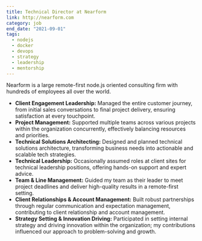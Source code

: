 ```yaml
---
title: Technical Director at Nearform
link: http://nearform.com
category: job
end_date: "2021-09-01"
tags: 
  - nodejs
  - docker
  - devops
  - strategy
  - leadership
  - mentorship
---
```

Nearform is a large remote-first node.js oriented consulting firm with hundreds of employees all over the world.

* **Client Engagement Leadership:** Managed the entire customer journey, from initial sales conversations to final project delivery, ensuring satisfaction at every touchpoint.
* **Project Management:** Supported multiple teams across various projects within the organization concurrently, effectively balancing resources and priorities.
* **Technical Solutions Architecting:** Designed and planned technical solutions architecture, transforming business needs into actionable and scalable tech strategies.
* **Technical Leadership:** Occasionally assumed roles at client sites for technical leadership positions, offering hands-on support and expert advice.
* **Team & Line Management:** Guided my team as their leader to meet project deadlines and deliver high-quality results in a remote-first setting.
* **Client Relationships & Account Management:** Built robust partnerships through regular communication and expectation management, contributing to client relationship and account management.
* **Strategy Setting & Innovation Driving:** Participated in setting internal strategy and driving innovation within the organization; my contributions influenced our approach to problem-solving and growth.
